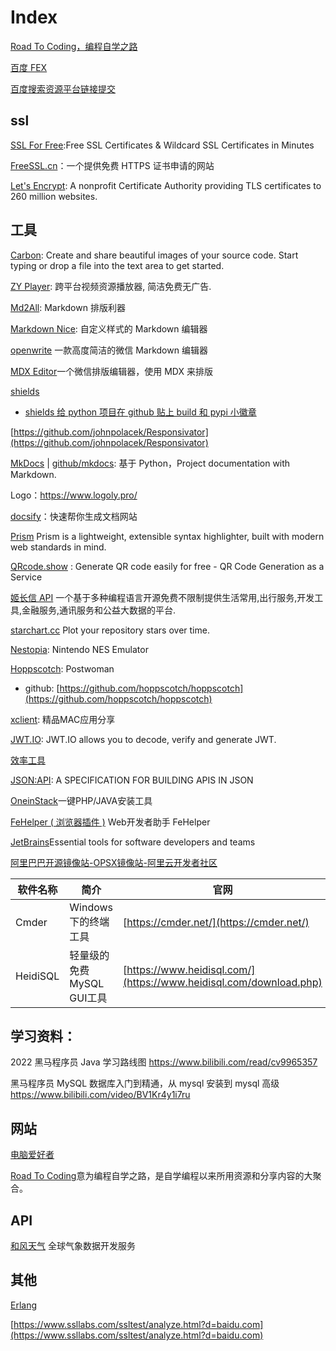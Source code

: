 # Index

[Road To Coding，编程自学之路](https://www.r2coding.com/#/)

[百度 FEX](http://fex.baidu.com/code/)

[百度搜索资源平台链接提交](https://ziyuan.baidu.com/linksubmit/url)

## ssl

[SSL For Free](https://www.sslforfree.com/):Free SSL Certificates & Wildcard SSL Certificates in Minutes

[FreeSSL.cn](https://freessl.cn/)：一个提供免费 HTTPS 证书申请的网站

[Let's Encrypt](https://letsencrypt.org/): A nonprofit Certificate Authority providing TLS certificates to 260 million websites.

## 工具

[Carbon](https://carbon.now.sh/): Create and share beautiful images of your source code.
Start typing or drop a file into the text area to get started.

[ZY Player](http://zyplayer.fun/): 跨平台视频资源播放器, 简洁免费无广告.

[Md2All](http://md.aclickall.com/): Markdown 排版利器

[Markdown Nice](https://editor.mdnice.com/): 自定义样式的 Markdown 编辑器

[openwrite](https://md.openwrite.cn/) 一款高度简洁的微信 Markdown 编辑器

[MDX Editor](https://editor.runjs.cool/)一个微信排版编辑器，使用 MDX 来排版

[shields](https://shields.io/)

- [shields 给 python 项目在 github 贴上 build 和 pypi 小徽章](https://pengshiyu.blog.csdn.net/article/details/82804630)

[https://github.com/johnpolacek/Responsivator](https://github.com/johnpolacek/Responsivator)

[MkDocs](https://www.mkdocs.org/) | [github/mkdocs](https://github.com/mkdocs/mkdocs/): 基于 Python，Project documentation with Markdown.

Logo：https://www.logoly.pro/

[docsify](https://docsify.js.org/#/zh-cn/)：快速帮你生成文档网站

[Prism](https://prismjs.com/) Prism is a lightweight, extensible syntax highlighter, built with modern web standards in mind.

[QRcode.show](https://qrcode.show/) : Generate QR code easily for free - QR Code Generation as a Service

[姬长信 API](https://api.isoyu.com/) 一个基于多种编程语言开源免费不限制提供生活常用,出行服务,开发工具,金融服务,通讯服务和公益大数据的平台.

[starchart.cc](https://starchart.cc/) Plot your repository stars over time.


[Nestopia](http://nestopia.sourceforge.net/): Nintendo NES Emulator

[Hoppscotch](https://hoppscotch.io/): Postwoman
- github: [https://github.com/hoppscotch/hoppscotch](https://github.com/hoppscotch/hoppscotch)

[xclient](https://xclient.info/): 精品MAC应用分享

[JWT.IO](https://jwt.io/): JWT.IO allows you to decode, verify and generate JWT.





[效率工具](http://blog.luckly-mjw.cn/tool-show/index.html)

[JSON:API](https://jsonapi.org/): A SPECIFICATION FOR BUILDING APIS IN JSON

[OneinStack](https://oneinstack.com/)一键PHP/JAVA安装工具


[FeHelper ( 浏览器插件 )](https://www.baidufe.com/fehelper/index/index.html) Web开发者助手 FeHelper

[JetBrains](https://www.jetbrains.com/)Essential tools for software developers and teams

[阿里巴巴开源镜像站-OPSX镜像站-阿里云开发者社区](https://developer.aliyun.com/mirror/)

| 软件名称 | 简介 | 官网
| - | - | -
| Cmder |  Windows 下的终端工具 | [https://cmder.net/](https://cmder.net/)
| HeidiSQL | 轻量级的免费MySQL GUI工具 | [https://www.heidisql.com/](https://www.heidisql.com/download.php)

## 学习资料：

2022 黑马程序员 Java 学习路线图
https://www.bilibili.com/read/cv9965357

黑马程序员 MySQL 数据库入门到精通，从 mysql 安装到 mysql 高级
https://www.bilibili.com/video/BV1Kr4y1i7ru

## 网站

[电脑爱好者](https://www.cfan.com.cn/)

[Road To Coding](https://www.r2coding.com/#/)意为编程自学之路，是自学编程以来所用资源和分享内容的大聚合。


## API

[和风天气](https://dev.qweather.com/) 全球气象数据开发服务

## 其他

[Erlang](https://www.erlang.org/)

[https://www.ssllabs.com/ssltest/analyze.html?d=baidu.com](https://www.ssllabs.com/ssltest/analyze.html?d=baidu.com)